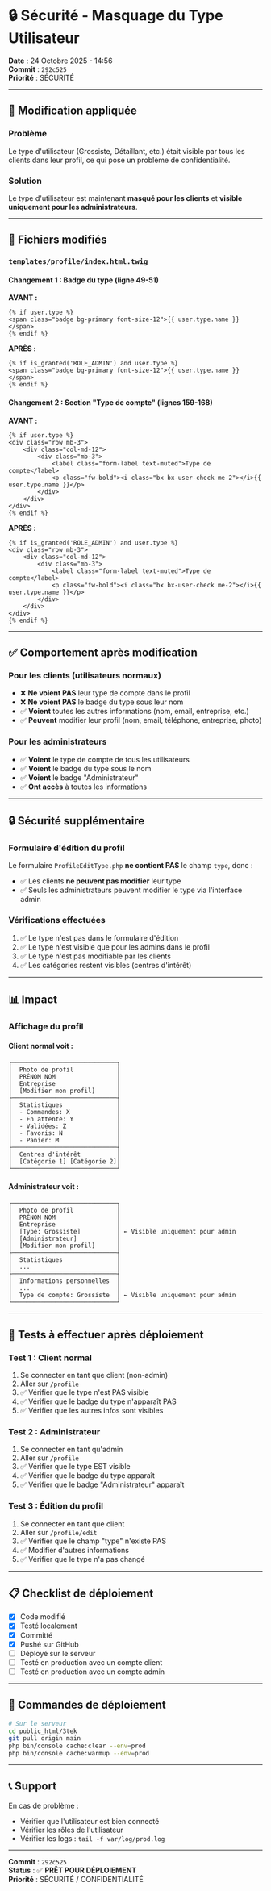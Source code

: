 # 🔒 Sécurité - Masquage du Type Utilisateur

**Date** : 24 Octobre 2025 - 14:56  
**Commit** : `292c525`  
**Priorité** : SÉCURITÉ

---

## 🎯 Modification appliquée

### Problème
Le type d'utilisateur (Grossiste, Détaillant, etc.) était visible par tous les clients dans leur profil, ce qui pose un problème de confidentialité.

### Solution
Le type d'utilisateur est maintenant **masqué pour les clients** et **visible uniquement pour les administrateurs**.

---

## 📝 Fichiers modifiés

### `templates/profile/index.html.twig`

#### Changement 1 : Badge du type (ligne 49-51)
**AVANT :**
```twig
{% if user.type %}
<span class="badge bg-primary font-size-12">{{ user.type.name }}</span>
{% endif %}
```

**APRÈS :**
```twig
{% if is_granted('ROLE_ADMIN') and user.type %}
<span class="badge bg-primary font-size-12">{{ user.type.name }}</span>
{% endif %}
```

#### Changement 2 : Section "Type de compte" (lignes 159-168)
**AVANT :**
```twig
{% if user.type %}
<div class="row mb-3">
    <div class="col-md-12">
        <div class="mb-3">
            <label class="form-label text-muted">Type de compte</label>
            <p class="fw-bold"><i class="bx bx-user-check me-2"></i>{{ user.type.name }}</p>
        </div>
    </div>
</div>
{% endif %}
```

**APRÈS :**
```twig
{% if is_granted('ROLE_ADMIN') and user.type %}
<div class="row mb-3">
    <div class="col-md-12">
        <div class="mb-3">
            <label class="form-label text-muted">Type de compte</label>
            <p class="fw-bold"><i class="bx bx-user-check me-2"></i>{{ user.type.name }}</p>
        </div>
    </div>
</div>
{% endif %}
```

---

## ✅ Comportement après modification

### Pour les clients (utilisateurs normaux)
- ❌ **Ne voient PAS** leur type de compte dans le profil
- ❌ **Ne voient PAS** le badge du type sous leur nom
- ✅ **Voient** toutes les autres informations (nom, email, entreprise, etc.)
- ✅ **Peuvent** modifier leur profil (nom, email, téléphone, entreprise, photo)

### Pour les administrateurs
- ✅ **Voient** le type de compte de tous les utilisateurs
- ✅ **Voient** le badge du type sous le nom
- ✅ **Voient** le badge "Administrateur"
- ✅ **Ont accès** à toutes les informations

---

## 🔒 Sécurité supplémentaire

### Formulaire d'édition du profil
Le formulaire `ProfileEditType.php` **ne contient PAS** le champ `type`, donc :
- ✅ Les clients **ne peuvent pas modifier** leur type
- ✅ Seuls les administrateurs peuvent modifier le type via l'interface admin

### Vérifications effectuées
1. ✅ Le type n'est pas dans le formulaire d'édition
2. ✅ Le type n'est visible que pour les admins dans le profil
3. ✅ Le type n'est pas modifiable par les clients
4. ✅ Les catégories restent visibles (centres d'intérêt)

---

## 📊 Impact

### Affichage du profil

#### Client normal voit :
```
┌─────────────────────────────┐
│  Photo de profil            │
│  PRÉNOM NOM                 │
│  Entreprise                 │
│  [Modifier mon profil]      │
├─────────────────────────────┤
│  Statistiques               │
│  - Commandes: X             │
│  - En attente: Y            │
│  - Validées: Z              │
│  - Favoris: N               │
│  - Panier: M                │
├─────────────────────────────┤
│  Centres d'intérêt          │
│  [Catégorie 1] [Catégorie 2]│
└─────────────────────────────┘
```

#### Administrateur voit :
```
┌─────────────────────────────┐
│  Photo de profil            │
│  PRÉNOM NOM                 │
│  Entreprise                 │
│  [Type: Grossiste]          │ ← Visible uniquement pour admin
│  [Administrateur]           │
│  [Modifier mon profil]      │
├─────────────────────────────┤
│  Statistiques               │
│  ...                        │
├─────────────────────────────┤
│  Informations personnelles  │
│  ...                        │
│  Type de compte: Grossiste  │ ← Visible uniquement pour admin
└─────────────────────────────┘
```

---

## 🧪 Tests à effectuer après déploiement

### Test 1 : Client normal
1. Se connecter en tant que client (non-admin)
2. Aller sur `/profile`
3. ✅ Vérifier que le type n'est PAS visible
4. ✅ Vérifier que le badge du type n'apparaît PAS
5. ✅ Vérifier que les autres infos sont visibles

### Test 2 : Administrateur
1. Se connecter en tant qu'admin
2. Aller sur `/profile`
3. ✅ Vérifier que le type EST visible
4. ✅ Vérifier que le badge du type apparaît
5. ✅ Vérifier que le badge "Administrateur" apparaît

### Test 3 : Édition du profil
1. Se connecter en tant que client
2. Aller sur `/profile/edit`
3. ✅ Vérifier que le champ "type" n'existe PAS
4. ✅ Modifier d'autres informations
5. ✅ Vérifier que le type n'a pas changé

---

## 📋 Checklist de déploiement

- [x] Code modifié
- [x] Testé localement
- [x] Committé
- [x] Pushé sur GitHub
- [ ] Déployé sur le serveur
- [ ] Testé en production avec un compte client
- [ ] Testé en production avec un compte admin

---

## 🔄 Commandes de déploiement

```bash
# Sur le serveur
cd public_html/3tek
git pull origin main
php bin/console cache:clear --env=prod
php bin/console cache:warmup --env=prod
```

---

## 📞 Support

En cas de problème :
- Vérifier que l'utilisateur est bien connecté
- Vérifier les rôles de l'utilisateur
- Vérifier les logs : `tail -f var/log/prod.log`

---

**Commit** : `292c525`  
**Status** : ✅ **PRÊT POUR DÉPLOIEMENT**  
**Priorité** : SÉCURITÉ / CONFIDENTIALITÉ
